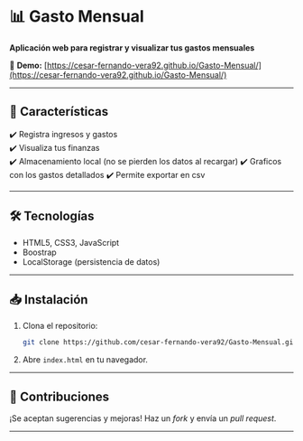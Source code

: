 # 📊 **Gasto Mensual**  

**Aplicación web para registrar y visualizar tus gastos mensuales**  

🔗 **Demo:** [https://cesar-fernando-vera92.github.io/Gasto-Mensual/](https://cesar-fernando-vera92.github.io/Gasto-Mensual/)  

---

## 🚀 **Características**  
✔️ Registra ingresos y gastos  
✔️ Visualiza tus finanzas   
✔️ Almacenamiento local (no se pierden los datos al recargar) 
✔️ Graficos con los gastos detallados
✔️ Permite exportar en csv 

---

## 🛠️ **Tecnologías**  
- HTML5, CSS3, JavaScript
- Boostrap 
- LocalStorage (persistencia de datos)  
---

## 📥 **Instalación**  
1. Clona el repositorio:  
   ```bash  
   git clone https://github.com/cesar-fernando-vera92/Gasto-Mensual.git  
   ```  
2. Abre `index.html` en tu navegador.  

---

## 🤝 **Contribuciones**  
¡Se aceptan sugerencias y mejoras! Haz un *fork* y envía un *pull request*.  

---



